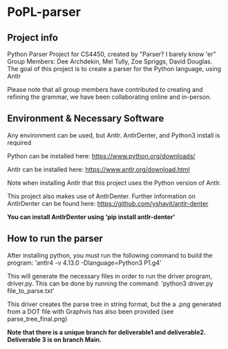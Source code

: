 # PoPL-parser

## Project info

Python Parser Project for CS4450, created by "Parser? I barely know 'er"
Group Members: Dee Archdekin, Mel Tully, Zoe Spriggs, David Douglas.
The goal of this project is to create a parser for the Python language, using Antlr

Please note that all group members have contributed to creating and refining the grammar, 
we have been collaborating online and in-person.

## Environment & Necessary Software

Any environment can be used, but Antlr. AntlrDenter, and Python3 install is required  

Python can be installed here: https://www.python.org/downloads/  

Antlr can be installed here: https://www.antlr.org/download.html  

Note when installing Antlr that this project uses the Python version of Antlr.  

This project also makes use of AntlrDenter. Further information on AntlrDenter can be found here: https://github.com/yshavit/antlr-denter  

**You can install AntlrDenter using 'pip install antlr-denter'**

## How to run the parser

After installing python, you must run the following command to build the program:
'antlr4 -v 4.13.0 -Dlanguage=Python3 P1.g4'

This will generate the necessary files in order to run the driver program, driver.py. This can be done by running the command: 
'python3 driver.py file_to_parse.txt'

This driver creates the parse tree in string format, but the a .png generated from a DOT file with Graphvis has also been provided (see parse_tree_final.png)

**Note that there is a unique branch for deliverable1 and deliverable2. Deliverable 3 is on branch Main.**
